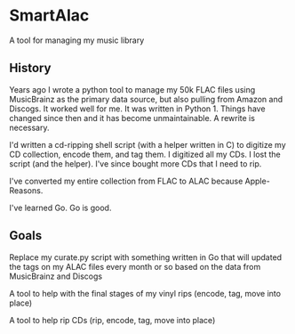 # SmartAlac
A tool for managing my music library

## History
Years ago I wrote a python tool to manage my 50k FLAC files using MusicBrainz as the primary data source, but also pulling from Amazon and Discogs. It worked well for me. It was written in Python 1. Things have changed since then and it has become unmaintainable. A rewrite is necessary.

I'd written a cd-ripping shell script (with a helper written in C) to digitize my CD collection, encode them, and tag them. I digitized all my CDs. I lost the script (and the helper). I've since bought more CDs that I need to rip.

I've converted my entire collection from FLAC to ALAC because Apple-Reasons.

I've learned Go. Go is good.

## Goals

Replace my curate.py script with something written in Go that will updated the tags on my ALAC files every month or so based on the data from MusicBrainz and Discogs

A tool to help with the final stages of my vinyl rips (encode, tag, move into place)

A tool to help rip CDs (rip, encode, tag, move into place)
